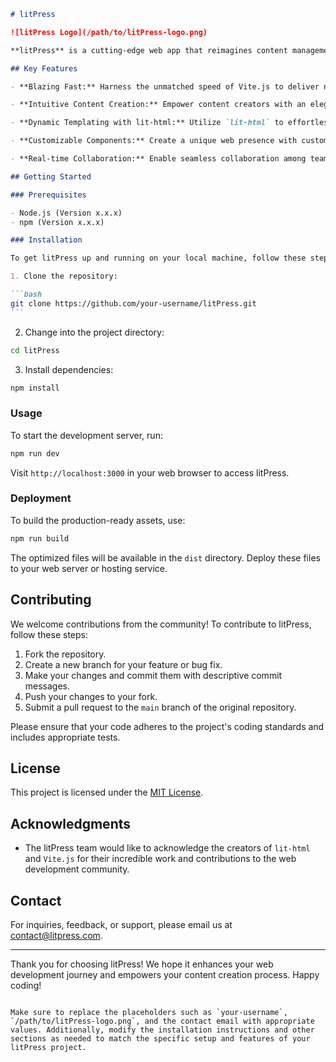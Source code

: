 ````markdown
# litPress

![litPress Logo](/path/to/litPress-logo.png)

**litPress** is a cutting-edge web app that reimagines content management and creation with a perfect blend of speed, simplicity, and sophistication. Inspired by the lightweight and powerful `lit-html` library, and fueled by the lightning-fast Vite.js development environment, litPress is poised to revolutionize the way you build and manage websites.

## Key Features

- **Blazing Fast:** Harness the unmatched speed of Vite.js to deliver near-instantaneous page loads and an unparalleled user experience.

- **Intuitive Content Creation:** Empower content creators with an elegant and user-friendly interface, making content creation a delightful experience.

- **Dynamic Templating with lit-html:** Utilize `lit-html` to effortlessly render dynamic content and achieve reactive rendering for smooth interactions.

- **Customizable Components:** Create a unique web presence with customizable components built on lit-html's elegant syntax.

- **Real-time Collaboration:** Enable seamless collaboration among teams with real-time synchronization for efficient content management.

## Getting Started

### Prerequisites

- Node.js (Version x.x.x)
- npm (Version x.x.x)

### Installation

To get litPress up and running on your local machine, follow these steps:

1. Clone the repository:

```bash
git clone https://github.com/your-username/litPress.git
```
````

2. Change into the project directory:

```bash
cd litPress
```

3. Install dependencies:

```bash
npm install
```

### Usage

To start the development server, run:

```bash
npm run dev
```

Visit `http://localhost:3000` in your web browser to access litPress.

### Deployment

To build the production-ready assets, use:

```bash
npm run build
```

The optimized files will be available in the `dist` directory. Deploy these files to your web server or hosting service.

## Contributing

We welcome contributions from the community! To contribute to litPress, follow these steps:

1. Fork the repository.
2. Create a new branch for your feature or bug fix.
3. Make your changes and commit them with descriptive commit messages.
4. Push your changes to your fork.
5. Submit a pull request to the `main` branch of the original repository.

Please ensure that your code adheres to the project's coding standards and includes appropriate tests.

## License

This project is licensed under the [MIT License](LICENSE).

## Acknowledgments

- The litPress team would like to acknowledge the creators of `lit-html` and `Vite.js` for their incredible work and contributions to the web development community.

## Contact

For inquiries, feedback, or support, please email us at contact@litpress.com.

---

Thank you for choosing litPress! We hope it enhances your web development journey and empowers your content creation process. Happy coding!

```

Make sure to replace the placeholders such as `your-username`, `/path/to/litPress-logo.png`, and the contact email with appropriate values. Additionally, modify the installation instructions and other sections as needed to match the specific setup and features of your litPress project.
```
